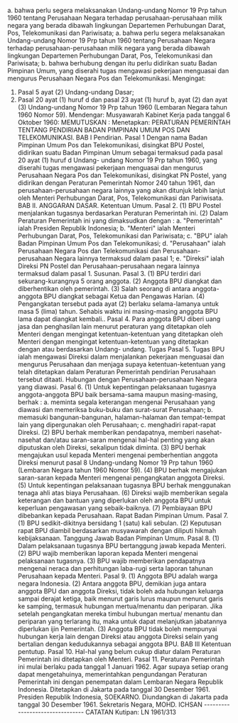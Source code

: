  a. bahwa perlu segera melaksanakan Undang-undang Nomor 19 Prp tahun 1960 tentang Perusahaan Negara terhadap perusahaan-perusahaan milik negara yang berada dibawah lingkungan Departemen Perhubungan Darat, Pos, Telekomunikasi dan Pariwisata; a. bahwa perlu segera melaksanakan Undang-undang Nomor 19 Prp tahun 1960 tentang Perusahaan Negara terhadap perusahaan-perusahaan milik negara yang berada dibawah lingkungan Departemen Perhubungan Darat, Pos, Telekomunikasi dan Pariwisata;
b. bahwa berhubung dengan itu perlu didirikan suatu Badan Pimpinan Umum, yang diserahi tugas mengawasi pekerjaan menguasai dan mengurus Perusahaan Negara Pos dan Telekomunikasi. Mengingat:
1. Pasal 5 ayat (2) Undang-undang Dasar;
2. Pasal 20 ayat (1) huruf d dan pasal 23 ayat (1) huruf b, ayat (2) dan ayat (3) Undang-undang Nomor 19 Prp tahun 1960 (Lembaran Negara tahun 1960 Nomor 59). Mendengar: Musyawarah Kabinet Kerja pada tanggal 6 Oktober 1960:
MEMUTUSKAN :
 Menetapkan: PERATURAN PEMERINTAH TENTANG PENDIRIAN BADAN PIMPINAN UMUM POS DAN TELEKOMUNIKASI. BAB I Pendirian. Pasal 1 Dengan nama Badan Pimpinan Umum Pos dan Telekomunikasi, disingkat BPU Postel, didirikan suatu Badan Pimpinan Umum sebagai termaksud pada pasal 20 ayat (1) huruf d Undang- undang Nomor 19 Prp tahun 1960, yang diserahi tugas mengawasi pekerjaan menguasai dan mengurus Perusahaan Negara Pos dan Telekomunikasi, disingkat PN Postel, yang didirikan dengan Peraturan Pemerintah Nomor 240 tahun 1961, dan perusahaan-perusahaan negara lainnya yang akan ditunjuk lebih lanjut oleh Menteri Perhubungan Darat, Pos, Telekomunikasi dan Pariwisata. BAB II. ANGGARAN DASAR. Ketentuan Umum. Pasal 2. (1) BPU Postel menjalankan tugasnya berdasarkan Peraturan Pemerintah ini. (2) Dalam Peraturan Pemerintah ini yang dimaksudkan dengan :
a. "Pemerintah" ialah Presiden Republik Indonesia;
b. "Menteri" ialah Menteri Perhubungan Darat, Pos, Telekomunikasi dan Pariwisata;
c. "BPU" ialah Badan Pimpinan Umum Pos dan Telekomunikasi;
d. "Perusahaan" ialah Perusahaan Negara Pos dan Telekomunikasi dan Perusahaan- perusahaan Negara lainnya termaksud dalam pasal 1;
e. "Direksi" ialah Direksi PN Postel dan Perusahaan-perusahaan negara lainnya termaksud dalam pasal 1. Susunan. Pasal 3. (1) BPU terdiri dari sekurang-kurangnya 5 orang anggota. (2) Anggota BPU diangkat dan diberhentikan oleh pemerintah. (3) Salah seorang di antara anggota-anggota BPU diangkat sebagai Ketua dan Pengawas Harian. (4) Pengangkatan tersebut pada ayat (2) berlaku selama-lamanya untuk masa 5 (lima) tahun. Sehabis waktu ini masing-masing anggota BPU lama dapat diangkat kembali.. Pasal 4. Para anggota BPU diberi uang jasa dan penghasilan lain menurut peraturan yang ditetapkan oleh Menteri dengan mengingat ketentuan-ketentuan yang ditetapkan oleh Menteri dengan mengingat ketentuan-ketentuan yang ditetapkan dengan atau berdasarkan Undang- undang. Tugas Pasal 5. Tugas BPU ialah mengawasi Direksi dalam menjalankan pekerjaan menguasai dan mengurus Perusahaan dan menjaga supaya ketentuan-ketentuan yang telah ditetapkan dalam Peraturan Pemerintah pendirian Perusahaan tersebut ditaati. Hubungan dengan Perusahaan-perusahaan Negara yang diawasi. Pasal 6. (1) Untuk kepentingan pelaksanaan tugasnya anggota-anggota BPU baik bersama-sama maupun masing-masing, berhak :
a. meminta segala keterangan mengenai Perusahaan yang diawasi dan memeriksa buku-buku dan surat-surat Perusahaan;
b. memasuki bangunan-bangunan, halaman-halaman dan tempat-tempat lain yang dipergunakan oleh Perusahaan;
c. menghadiri rapat-rapat Direksi. (2) BPU berhak memberikan pendapatnya, memberi nasehat-nasehat dan/atau saran-saran mengenai hal-hal penting yang akan diputuskan oleh Direksi, sekalipun tidak diminta. (3) BPU berhak mengajukan usul kepada Menteri mengenai pemberhentian anggota Direksi menurut pasal 8 Undang-undang Nomor 19 Prp tahun 1960 (Lembaran Negara tahun 1960 Nomor 59). (4) BPU berhak mengajukan saran-saran kepada Menteri mengenai pengangkatan anggota Direksi. (5) Untuk kepentingan pelaksanaan tugasnya BPU berhak menggunakan tenaga ahli atas biaya Perusahaan. (6) Direksi wajib memberikan segala keterangan dan bantuan yang diperlukan oleh anggota BPU untuk keperluan pengawasan yang sebaik-baiknya. (7) Pembiayaan BPU dibebankan kepada Perusahaan. Rapat Badan Pimpinan Umum. Pasal 7. (1) BPU sedikit-dikitnya bersidang 1 (satu) kali sebulan. (2) Keputusan rapat BPU diambil berdasarkan musyawarah dengan diliputi hikmah kebijaksanaan. Tanggung Jawab Badan Pimpinan Umum. Pasal 8. (1) Dalam pelaksanaan tugasnya BPU bertanggung jawab kepada Menteri. (2) BPU wajib memberikan laporan kepada Menteri mengenai pelaksanaan tugasnya. (3) BPU wajib memberikan pendapatnya mengenai neraca dan perhitungan laba-rugi serta laporan tahunan Perusahaan kepada Menteri. Pasal 9. (1) Anggota BPU adalah warga negara Indonesia. (2) Antara anggota BPU, demikian juga antara anggota BPU dan anggota Direksi, tidak boleh ada hubungan keluarga sampai derajat ketiga, baik menurut garis lurus maupun menurut garis ke samping, termasuk hubungan mertua/menantu dan periparan. Jika setelah pengangkatan mereka timbul hubungan mertua/ menantu dan periparan yang terlarang itu, maka untuk dapat melanjutkan jabatannya diperlukan ijin Pemerintah. (3) Anggota BPU tidak boleh mempunyai hubungan kerja lain dengan Direksi atau anggota Direksi selain yang bertalian dengan kedudukannya sebagai anggota BPU. BAB III Ketentuan pentutup. Pasal 10. Hal-hal yang belum cukup diatur dalam Peraturan Pemerintah ini ditetapkan oleh Menteri. Pasal 11. Peraturan Pemerintah ini mulai berlaku pada tanggal 1 Januari 1962. Agar supaya setiap orang dapat mengetahuinya, memerintahkan pengundangan Peraturan Pemerintah ini dengan penempatan dalam Lembaran Negara Republik Indonesia. Ditetapkan di Jakarta pada tanggal 30 Desember 1961. Presiden Republik Indonesia, SOEKARNO. Diundangkan di Jakarta pada tanggal 30 Desember 1961. Sekretaris Negara, MOHD. ICHSAN -------------------------------- CATATAN Kutipan: LN 1961/313